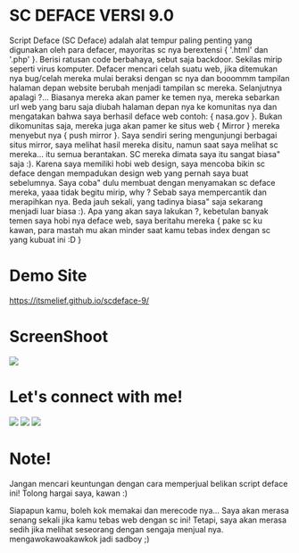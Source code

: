 # SC DEFACE VERSI 9.0
Script Deface (SC Deface) adalah alat tempur paling penting yang digunakan oleh para defacer, mayoritas sc nya berextensi { '.html' dan '.php' }. Berisi ratusan code berbahaya, sebut saja backdoor. Sekilas mirip seperti virus komputer. Defacer mencari celah suatu web, jika ditemukan nya bug/celah mereka mulai beraksi dengan sc nya dan booommm tampilan halaman depan website berubah menjadi tampilan sc mereka. Selanjutnya apalagi ?... Biasanya mereka akan pamer ke temen nya, mereka sebarkan url web yang baru saja diubah halaman depan nya ke komunitas nya dan mengatakan bahwa saya berhasil deface web contoh: { nasa.gov }. Bukan dikomunitas saja, mereka juga akan pamer ke situs web { Mirror }
mereka menyebut nya { push mirror }. Saya sendiri sering mengunjungi berbagai situs mirror, saya melihat hasil mereka disitu, namun saat saya melihat sc mereka... itu semua berantakan. SC mereka dimata saya itu sangat biasa" saja :). Karena saya memiliki hobi web design, saya mencoba bikin sc deface dengan mempadukan design web yang pernah saya buat sebelumnya. Saya coba" dulu membuat dengan menyamakan sc deface mereka, yaaa tidak begitu mirip, why ? Sebab saya mempercantik dan merapihkan nya. Beda jauh sekali, yang tadinya biasa" saja sekarang menjadi luar biasa :). Apa yang akan saya lakukan ?, kebetulan banyak temen saya hobi nya deface web, saya beritahu mereka { pake sc ku kawan, para mastah mu akan minder saat kamu tebas index dengan sc yang kubuat ini :D }

# Demo Site
<a href="https://itsmelief.github.io/scdeface-9/">https://itsmelief.github.io/scdeface-9/</a>

# ScreenShoot
 <img src="https://c.top4top.io/p_1960v0n8s1.png">
 
# Let's connect with me!
<p>
    <a href="https://itsmelief.my.id" target="_blank"><img src="https://img.shields.io/badge/Website-https://itsmelief.my.id-blue?" /></a>
    <a href="https://facebook.com/heyy.liff.56" target="_blank"><img src="https://img.shields.io/badge/Facebook-heyy.liff.56-blue" /></a>
    <a href="https://wa.me/6282113345886?text=Halo+Bang+Lief" target="_blank"><img src="https://img.shields.io/badge/Whatsapp-@itsmelief-blue" /></a>
</p>

# Note!
Jangan mencari keuntungan dengan cara memperjual belikan script deface ini!
Tolong hargai saya, kawan :)

Siapapun kamu, boleh kok memakai dan merecode nya... Saya akan merasa senang sekali jika kamu tebas web dengan sc ini! Tetapi, saya akan merasa sedih jika melihat seseorang dengan sengaja menjual nya. mengawokawoakawkok jadi sadboy ;)
